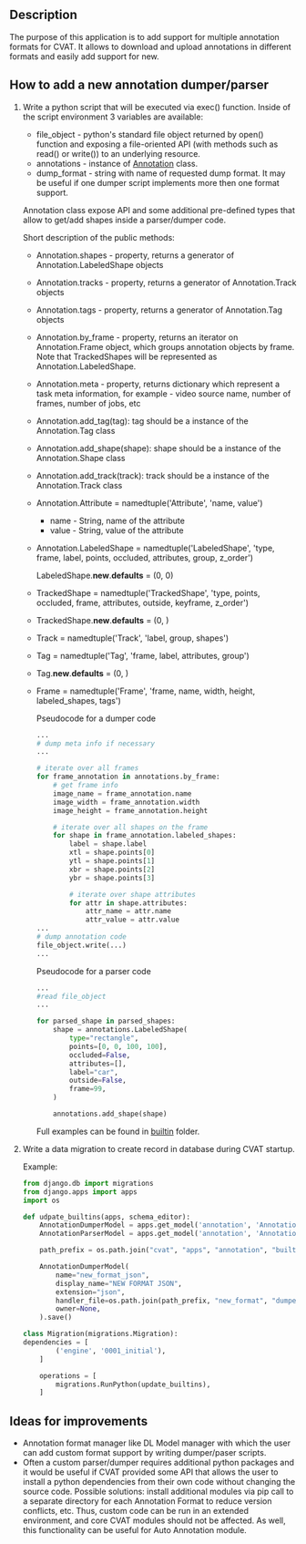 ## Description
The purpose of this application is to add support for multiple annotation formats for CVAT.
It allows to download and upload annotations in different formats and easily add support for new.

## How to add a new annotation dumper/parser
1. Write a python script that will be executed via exec() function.
Inside of the script environment 3 variables are available:
    - file_object - python's standard file object returned by open() function and exposing a file-oriented API (with methods such as read() or write()) to an underlying resource.
    - annotations - instance of [Annotation](annotation.py#L106) class.
    - dump_format - string with name of requested dump format. It may be useful if one dumper script implements more then one format support.

    Annotation class expose API and some additional pre-defined types that allow to get/add shapes inside a parser/dumper code.

    Short description of the public methods:
    - Annotation.shapes - property, returns a generator of Annotation.LabeledShape objects
    - Annotation.tracks - property, returns a generator of Annotation.Track objects
    - Annotation.tags - property, returns a generator of Annotation.Tag objects
    - Annotation.by_frame - property, returns an iterator on Annotation.Frame object, which groups annotation objects by frame. Note that TrackedShapes will be represented as Annotation.LabeledShape.
    - Annotation.meta - property, returns dictionary which represent a task meta information, for example - video source name, number of frames, number of jobs, etc
    - Annotation.add_tag(tag): tag should be a instance of the Annotation.Tag class
    - Annotation.add_shape(shape): shape should be a instance of the Annotation.Shape class
    - Annotation.add_track(track): track should be a instance of the Annotation.Track class
    - Annotation.Attribute = namedtuple('Attribute', 'name, value')
      - name - String, name of the attribute
      - value - String, value of the attribute
    - Annotation.LabeledShape = namedtuple('LabeledShape', 'type, frame, label, points, occluded, attributes, group, z_order')

      LabeledShape.__new__.__defaults__ = (0, 0)
    - TrackedShape = namedtuple('TrackedShape', 'type, points, occluded, frame, attributes, outside, keyframe, z_order')
    - TrackedShape.__new__.__defaults__ = (0, )
    - Track = namedtuple('Track', 'label, group, shapes')
    - Tag = namedtuple('Tag', 'frame, label, attributes, group')
    - Tag.__new__.__defaults__ = (0, )
    - Frame = namedtuple('Frame', 'frame, name, width, height, labeled_shapes, tags')


      Pseudocode for a dumper code
      ```python
      ...
      # dump meta info if necessary
      ...

      # iterate over all frames
      for frame_annotation in annotations.by_frame:
          # get frame info
          image_name = frame_annotation.name
          image_width = frame_annotation.width
          image_height = frame_annotation.height

          # iterate over all shapes on the frame
          for shape in frame_annotation.labeled_shapes:
              label = shape.label
              xtl = shape.points[0]
              ytl = shape.points[1]
              xbr = shape.points[2]
              ybr = shape.points[3]

              # iterate over shape attributes
              for attr in shape.attributes:
                  attr_name = attr.name
                  attr_value = attr.value
      ...
      # dump annotation code
      file_object.write(...)
      ...
      ```

      Pseudocode for a parser code
      ```python
      ...
      #read file_object
      ...

      for parsed_shape in parsed_shapes:
          shape = annotations.LabeledShape(
              type="rectangle",
              points=[0, 0, 100, 100],
              occluded=False,
              attributes=[],
              label="car",
              outside=False,
              frame=99,
          )

          annotations.add_shape(shape)
      ```
      Full examples can be found in [builtin](builtin) folder.

1. Write a data migration to create record in database during CVAT startup.

    Example:
    ```python
    from django.db import migrations
    from django.apps import apps
    import os

    def udpate_builtins(apps, schema_editor):
        AnnotationDumperModel = apps.get_model('annotation', 'AnnotationDumper')
        AnnotationParserModel = apps.get_model('annotation', 'AnnotationParser')

        path_prefix = os.path.join("cvat", "apps", "annotation", "builtin")

        AnnotationDumperModel(
            name="new_format_json",
            display_name="NEW FORMAT JSON",
            extension="json",
            handler_file=os.path.join(path_prefix, "new_format", "dumper.py"),
            owner=None,
        ).save()

    class Migration(migrations.Migration):
    dependencies = [
            ('engine', '0001_initial'),
        ]

        operations = [
            migrations.RunPython(update_builtins),
        ]

    ```

## Ideas for improvements
- Annotation format manager like DL Model manager with which the user can add custom format support by
writing dumper/paser scripts.
- Often a custom parser/dumper requires additional python packages and it would be useful if CVAT provided some API
that allows the user to install a python dependencies from their own code without changing the source code.
Possible solutions: install additional modules via pip call to a separate directory for each Annotation Format
to reduce version conflicts, etc. Thus, custom code can be run in an extended environment, and core CVAT modules
should not be affected. As well, this functionality can be useful for Auto Annotation module.
